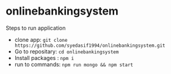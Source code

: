 # onlinebankingsystem

Steps to run application
* clone app: ``` git clone https://github.com/syedasif1994/onlinebankingsystem.git ```
* Go to repositary: ``` cd onlinebankingsystem ```
* Install packages : ``` npm i ```
* run to commands: ``` npm run mongo && npm start ```
